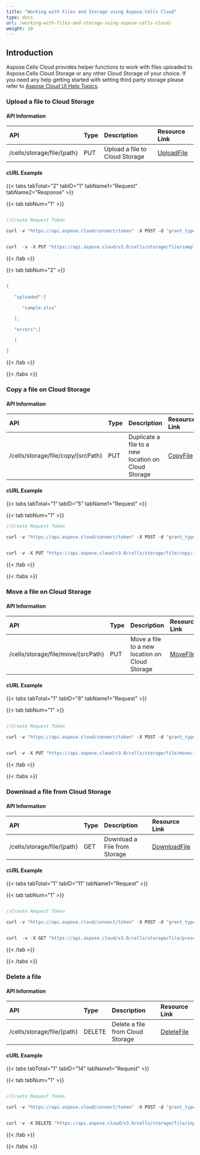 ```yaml
---
title: "Working with Files and Storage using Aspose.Cells Cloud"
type: docs
url: /working-with-files-and-storage-using-aspose-cells-cloud/
weight: 10
---
```


## **Introduction**
Aspose.Cells Cloud provides helper functions to work with files uploaded to Aspose.Cells Cloud Storage or any other Cloud Storage of your choice. If you need any help getting started with setting third party storage please refer to [Aspose Cloud UI Help Topics](/total/aspose-cloud-ui-help-topics/).
### **Upload a file to Cloud Storage**
#### **API Information**

|**API**|**Type**|**Description**|**Resource Link**|
| :- | :- | :- | :- |
|/cells/storage/file/{path}|PUT|Upload a file to Cloud Storage|[UploadFile](https://apireference.aspose.cloud/cells/#/File/UploadFile)|
#### **cURL Example**
{{< tabs tabTotal="2" tabID="1" tabName1="Request" tabName2="Response" >}}

{{< tab tabNum="1" >}}


```java

//Create Request Token

curl -v "https://api.aspose.cloud/connect/token" -X POST -d "grant_type=client_credentials&client_id=XXXXX&client_secret=XXXXX" -H "Content-Type: application/x-www-form-urlencoded" -H "Accept: application/json"

```

```java

curl  -v -X PUT "https://api.aspose.cloud/v3.0/cells/storage/file/sample.xlsx" -H "Content-Type:application/octet-stream"

```

{{< /tab >}}

{{< tab tabNum="2" >}}

```java

{

   "uploaded":[

      "sample.xlsx"

   ],

   "errors":[

   ]

}

```

{{< /tab >}}

{{< /tabs >}}
### **Copy a file on Cloud Storage**
#### **API Information**

|**API**|**Type**|**Description**|**Resource Link**|
| :- | :- | :- | :- |
|/cells/storage/file/copy/{srcPath}|PUT|Duplicate a file to a new location on Cloud Storage|[CopyFile](https://apireference.aspose.cloud/cells/#/File/CopyFile)|
#### **cURL Example**
{{< tabs tabTotal="1" tabID="5" tabName1="Request" >}}

{{< tab tabNum="1" >}}


```java
//Create Request Token

curl -v "https://api.aspose.cloud/connect/token" -X POST -d "grant_type=client_credentials&client_id=XXXXX&client_secret=XXXXX" -H "Content-Type: application/x-www-form-urlencoded" -H "Accept: application/json"

```

```java

curl -v -X PUT "https://api.aspose.cloud/v3.0/cells/storage/file/copy/inpuit.xlsx" -H "Content-Type:application/json"

```

{{< /tab >}}

{{< /tabs >}}
### **Move a file on Cloud Storage**
#### **API Information**

|**API**|**Type**|**Description**|**Resource Link**|
| :- | :- | :- | :- |
|/cells/storage/file/move/{srcPath}|PUT|Move a file to a new location on Cloud Storage|[MoveFile](https://apireference.aspose.cloud/cells/#/File/MoveFile)|
#### **cURL Example**
{{< tabs tabTotal="1" tabID="8" tabName1="Request" >}}

{{< tab tabNum="1" >}}


```java

//Create Request Token

curl -v "https://api.aspose.cloud/connect/token" -X POST -d "grant_type=client_credentials&client_id=XXXXX&client_secret=XXXXX" -H "Content-Type: application/x-www-form-urlencoded" -H "Accept: application/json"

```

```java

curl -v -X PUT "https://api.aspose.cloud/v3.0/cells/storage/file/move/input.xlsx" -H "Content-Type:application/json"

```

{{< /tab >}}

{{< /tabs >}}
### **Download a file from Cloud Storage**
#### **API Information**

|**API**|**Type**|**Description**|**Resource Link**|
| :- | :- | :- | :- |
|/cells/storage/file/{path}|GET|Download a File from Storage|[DownloadFile](https://apireference.aspose.cloud/cells/#/File/DownloadFile)|
#### **cURL Example**
{{< tabs tabTotal="1" tabID="11" tabName1="Request" >}}

{{< tab tabNum="1" >}}


```java

//Create Request Token

curl -v "https://api.aspose.cloud/connect/token" -X POST -d "grant_type=client_credentials&client_id=XXXXX&client_secret=XXXXX" -H "Content-Type: application/x-www-form-urlencoded" -H "Accept: application/json"

```

```java

curl  -v -X GET "https://api.aspose.cloud/v3.0/cells/storage/file/presentation_images.xlsx" -H "Content-Type: application/json"

```

{{< /tab >}}

{{< /tabs >}}
### **Delete a file**
#### **API Information**

|**API**|**Type**|**Description**|**Resource Link**|
| :- | :- | :- | :- |
|/cells/storage/file/{path}|DELETE|Delete a file from Cloud Storage|[DeleteFile](https://apireference.aspose.cloud/cells/#/File/DeleteFile)|
#### **cURL Example**
{{< tabs tabTotal="1" tabID="14" tabName1="Request" >}}

{{< tab tabNum="1" >}}


```java

//Create Request Token

curl -v "https://api.aspose.cloud/connect/token" -X POST -d "grant_type=client_credentials&client_id=XXXXX&client_secret=XXXXX" -H "Content-Type: application/x-www-form-urlencoded" -H "Accept: application/json"

```

```java

curl -v -X DELETE "https://api.aspose.cloud/v3.0/cells/storage/file/input.xlsx" -H "Content-Type:application/json"

```

{{< /tab >}}

{{< /tabs >}}
